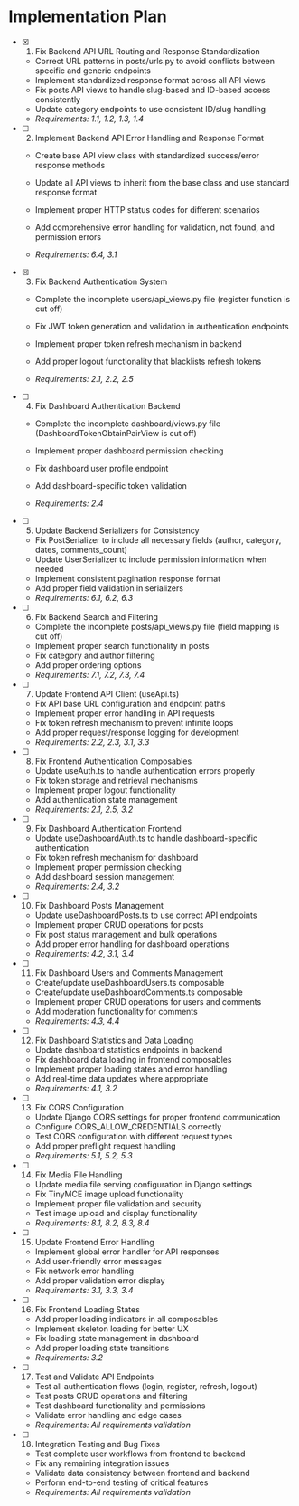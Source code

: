 # Implementation Plan

- [x] 1. Fix Backend API URL Routing and Response Standardization


  - Correct URL patterns in posts/urls.py to avoid conflicts between specific and generic endpoints
  - Implement standardized response format across all API views
  - Fix posts API views to handle slug-based and ID-based access consistently
  - Update category endpoints to use consistent ID/slug handling
  - _Requirements: 1.1, 1.2, 1.3, 1.4_




- [ ] 2. Implement Backend API Error Handling and Response Format
  - Create base API view class with standardized success/error response methods
  - Update all API views to inherit from the base class and use standard response format


  - Implement proper HTTP status codes for different scenarios
  - Add comprehensive error handling for validation, not found, and permission errors
  - _Requirements: 6.4, 3.1_

- [x] 3. Fix Backend Authentication System



  - Complete the incomplete users/api_views.py file (register function is cut off)
  - Fix JWT token generation and validation in authentication endpoints
  - Implement proper token refresh mechanism in backend
  - Add proper logout functionality that blacklists refresh tokens


  - _Requirements: 2.1, 2.2, 2.5_

- [ ] 4. Fix Dashboard Authentication Backend
  - Complete the incomplete dashboard/views.py file (DashboardTokenObtainPairView is cut off)
  - Implement proper dashboard permission checking



  - Fix dashboard user profile endpoint
  - Add dashboard-specific token validation
  - _Requirements: 2.4_


- [ ] 5. Update Backend Serializers for Consistency
  - Fix PostSerializer to include all necessary fields (author, category, dates, comments_count)
  - Update UserSerializer to include permission information when needed
  - Implement consistent pagination response format
  - Add proper field validation in serializers
  - _Requirements: 6.1, 6.2, 6.3_

- [ ] 6. Fix Backend Search and Filtering
  - Complete the incomplete posts/api_views.py file (field mapping is cut off)
  - Implement proper search functionality in posts
  - Fix category and author filtering
  - Add proper ordering options
  - _Requirements: 7.1, 7.2, 7.3, 7.4_

- [ ] 7. Update Frontend API Client (useApi.ts)
  - Fix API base URL configuration and endpoint paths
  - Implement proper error handling in API requests
  - Fix token refresh mechanism to prevent infinite loops
  - Add proper request/response logging for development
  - _Requirements: 2.2, 2.3, 3.1, 3.3_

- [ ] 8. Fix Frontend Authentication Composables
  - Update useAuth.ts to handle authentication errors properly
  - Fix token storage and retrieval mechanisms
  - Implement proper logout functionality
  - Add authentication state management
  - _Requirements: 2.1, 2.5, 3.2_

- [ ] 9. Fix Dashboard Authentication Frontend
  - Update useDashboardAuth.ts to handle dashboard-specific authentication
  - Fix token refresh mechanism for dashboard
  - Implement proper permission checking
  - Add dashboard session management
  - _Requirements: 2.4, 3.2_

- [ ] 10. Fix Dashboard Posts Management
  - Update useDashboardPosts.ts to use correct API endpoints
  - Implement proper CRUD operations for posts
  - Fix post status management and bulk operations
  - Add proper error handling for dashboard operations
  - _Requirements: 4.2, 3.1, 3.4_

- [ ] 11. Fix Dashboard Users and Comments Management
  - Create/update useDashboardUsers.ts composable
  - Create/update useDashboardComments.ts composable
  - Implement proper CRUD operations for users and comments
  - Add moderation functionality for comments
  - _Requirements: 4.3, 4.4_

- [ ] 12. Fix Dashboard Statistics and Data Loading
  - Update dashboard statistics endpoints in backend
  - Fix dashboard data loading in frontend composables
  - Implement proper loading states and error handling
  - Add real-time data updates where appropriate
  - _Requirements: 4.1, 3.2_

- [ ] 13. Fix CORS Configuration
  - Update Django CORS settings for proper frontend communication
  - Configure CORS_ALLOW_CREDENTIALS correctly
  - Test CORS configuration with different request types
  - Add proper preflight request handling
  - _Requirements: 5.1, 5.2, 5.3_

- [ ] 14. Fix Media File Handling
  - Update media file serving configuration in Django settings
  - Fix TinyMCE image upload functionality
  - Implement proper file validation and security
  - Test image upload and display functionality
  - _Requirements: 8.1, 8.2, 8.3, 8.4_

- [ ] 15. Update Frontend Error Handling
  - Implement global error handler for API responses
  - Add user-friendly error messages
  - Fix network error handling
  - Add proper validation error display
  - _Requirements: 3.1, 3.3, 3.4_

- [ ] 16. Fix Frontend Loading States
  - Add proper loading indicators in all composables
  - Implement skeleton loading for better UX
  - Fix loading state management in dashboard
  - Add proper loading state transitions
  - _Requirements: 3.2_

- [ ] 17. Test and Validate API Endpoints
  - Test all authentication flows (login, register, refresh, logout)
  - Test posts CRUD operations and filtering
  - Test dashboard functionality and permissions
  - Validate error handling and edge cases
  - _Requirements: All requirements validation_

- [ ] 18. Integration Testing and Bug Fixes
  - Test complete user workflows from frontend to backend
  - Fix any remaining integration issues
  - Validate data consistency between frontend and backend
  - Perform end-to-end testing of critical features
  - _Requirements: All requirements validation_